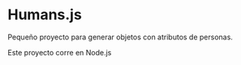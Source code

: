 # Humans.js
Pequeño proyecto  para generar objetos con atributos de personas.

Este proyecto corre en Node.js
